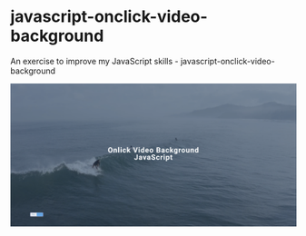 # javascript-onclick-video-background
An exercise to improve my JavaScript skills - javascript-onclick-video-background

![Screenshot](javascript-onclick-video-background.png)
